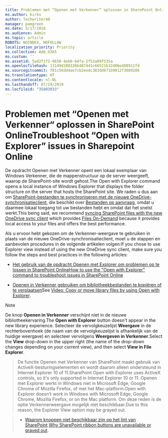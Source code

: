 ```yaml
---
title: Problemen met “Openen met Verkenner“ oplossen in SharePoint Online
ms.author: kirks
author: Techwriter40
manager: pamgreen
ms.date: 5/17/2018
ms.audience: Admin
ms.topic: article
ROBOTS: NOINDEX, NOFOLLOW
localization_priority: Priority
ms.collection: Adm_O365
ms.custom: ''
ms.assetid: 5ad2f1f2-9650-4eb0-b4fa-2f52a09f535a
ms.openlocfilehash: 13149d288336b487441c66521b32406e408911fd
ms.sourcegitcommit: f81c56dd4ae7cb2eedc383dd671b9012f3089286
ms.translationtype: HT
ms.contentlocale: nl-NL
ms.lasthandoff: 07/19/2019
ms.locfileid: "35803033"
---
```

# <a name="troubleshoot-open-with-explorer-issues-in-sharepoint-online"></a><span data-ttu-id="b5717-102">Problemen met “Openen met Verkenner“ oplossen in SharePoint Online</span><span class="sxs-lookup"><span data-stu-id="b5717-102">Troubleshoot “Open with Explorer” issues in Sharepoint Online</span></span>

<span data-ttu-id="b5717-103">De opdracht Openen met Verkenner opent een lokaal exemplaar van Windows Verkenner, die de mappenstructuur op de server weergeeft, waarop de SharePoint-site wordt gehost.</span><span class="sxs-lookup"><span data-stu-id="b5717-103">The Open with Explorer command opens a local instance of Windows Explorer that displays the folder structure on the server that hosts the SharePoint site.</span></span> <span data-ttu-id="b5717-104">We raden u dus aan om [SharePoint-bestanden te synchroniseren met de nieuwe OneDrive-synchronisatieclient](https://support.office.com/article/sync-sharepoint-files-with-the-new-onedrive-sync-client-6de9ede8-5b6e-4503-80b2-6190f3354a88)</a>, die beschikt over [Bestanden op aanvraag](https://support.office.com/article/learn-about-onedrive-files-on-demand-0e6860d3-d9f3-4971-b321-7092438fb38e), omdat u daarmee lokaal toegang tot uw bestanden hebt en omdat dat het snelst werkt.</span><span class="sxs-lookup"><span data-stu-id="b5717-104">This being said, we recommend [syncing SharePoint files with the new OneDrive sync client](https://support.office.com/article/sync-sharepoint-files-with-the-new-onedrive-sync-client-6de9ede8-5b6e-4503-80b2-6190f3354a88)</a> which provides [Files On-Demand](https://support.office.com/article/learn-about-onedrive-files-on-demand-0e6860d3-d9f3-4971-b321-7092438fb38e) because it provides local access to your files and offers the best performance.</span></span>


<span data-ttu-id="b5717-105">Als u ervoor hebt gekozen om de Verkenner-weergave te gebruiken in plaats van de nieuwe OneDrive-synchronisatieclient, moet u de stappen en aanbevolen procedures in de volgende artikelen volgen:</span><span class="sxs-lookup"><span data-stu-id="b5717-105">If you chose to use Explorer view instead of using the new OneDrive sync client, make sure you follow the steps and best practices in the following articles:</span></span>

- [<span data-ttu-id="b5717-106">Het gebruik van de opdracht Openen met Explorer om problemen op te lossen in SharePoint Online</span><span class="sxs-lookup"><span data-stu-id="b5717-106">How to use the "Open with Explorer" command to troubleshoot issues in SharePoint Online</span></span>](https://support.office.com/article/How-to-use-the-Open-with-Explorer-command-to-troubleshoot-issues-in-SharePoint-Online-87155331-0c92-4224-a4c1-da5c21c4ade4)

- <span data-ttu-id="b5717-107">[Openen in Verkenner gebruiken om bibliotheekbestanden te kopiëren of te verplaatsen](https://support.office.com/article/copy-or-move-library-files-by-using-open-with-explorer-aaee7bfb-e2a1-42ee-8fc0-bcc0754f04d2)</span><span class="sxs-lookup"><span data-stu-id="b5717-107">See [Video: Copy or move library files by using Open with Explorer](https://support.office.com/article/copy-or-move-library-files-by-using-open-with-explorer-aaee7bfb-e2a1-42ee-8fc0-bcc0754f04d2).</span></span>

> [!Note]  
> <span data-ttu-id="b5717-108">De knop **Openen in Verkenner** verschijnt niet in de nieuwe bibliotheekervaring.</span><span class="sxs-lookup"><span data-stu-id="b5717-108">The **Open with Explorer** button doesn't appear in the new library experience.</span></span> <span data-ttu-id="b5717-109">Selecteer de vervolgkeuzelijst **Weergave** in de rechterbovenhoek (de naam van de vervolgkeuzelijst is afhankelijk van de huidige weergave) en selecteer vervolgens **Weergeven in Verkenner**.</span><span class="sxs-lookup"><span data-stu-id="b5717-109">Select the **View** drop-down in the upper right (the name of the drop-down changes depending on your current view), and then select **View in File Explorer**.</span></span>

 ><span data-ttu-id="b5717-110">De functie Openen met Verkenner van SharePoint maakt gebruik van ActiveX-besturingselementen en wordt daarom alleen ondersteund in Internet Explorer 10 of 11.</span><span class="sxs-lookup"><span data-stu-id="b5717-110">SharePoint Open with Explorer uses ActiveX controls, so it's only supported in Internet Explorer 10 or 11.</span></span> <span data-ttu-id="b5717-111">Openen met Explorer werkt in Windows niet in Microsoft Edge, Google Chrome of Mozilla Firefox, of met het Mac-platform.</span><span class="sxs-lookup"><span data-stu-id="b5717-111">Open with Explorer doesn't work in Windows with Microsoft Edge, Google Chrome, Mozilla Firefox, or on the Mac platform.</span></span> <span data-ttu-id="b5717-112">Om deze reden is de optie Verkennerweergave mogelijk niet beschikbaar.</span><span class="sxs-lookup"><span data-stu-id="b5717-112">Due to this reason, the Explorer View option may be grayed out.</span></span>

> - <span data-ttu-id="b5717-113">[Waarom knoppen niet beschikbaar zijn op het lint van SharePoint](https://support.office.com/article/Why-SharePoint-ribbon-buttons-are-unavailable-48b0939a-2efb-4e79-b5e8-b2c4cb5d04ca).</span><span class="sxs-lookup"><span data-stu-id="b5717-113">[Why SharePoint ribbon buttons are unavailable or grayed out](https://support.office.com/article/Why-SharePoint-ribbon-buttons-are-unavailable-48b0939a-2efb-4e79-b5e8-b2c4cb5d04ca).</span></span>
  

